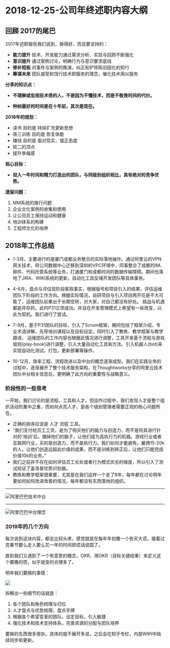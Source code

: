 # 2018-12-25-公司年终述职内容大纲

## 回顾 2017的尾巴

2017年述职报告我们说到，做得好，而且要坚持的：

* **能力提升** 技术、开发能力通过需求分析、实现与回顾不断强化
* **意识提升** 通过案例讨论，明确行为与意识要求底线
* **修补短板** 对事件与案例的推演，纠正和铲除陈旧固化的知行
* **筹谋未来** 团队接受和饯行技术即服务的理念，催化技术用以服务

**分享的知识点：**

* **不理解或忽视技术债的人，不是因为不懂技术，而是不敬畏时间的代价。**

* **种树最好的时间是在十年前，其次是现在。**

**2018年的规划：**

* 读书 目的是 持续扩充更新思想
* 铁三训练 目的是 恢复体能
* 赚钱  目的是 面对现实，摆正态度
* 软二的顶点
* 提升幸福感

**核心目标：**

* **投入一年时间和精力打造出的团队，与同级别组织相比，具有绝对的竞争优势。**

**遗留问题：**

1. MM系统的推行问题
2. 企业文化案例的收集和使用
3. 让公司员工保持运动和健康
4. 培训体系的构建
5. 工程师文化的培养

## 2018年工作总结

* 1-3月，主要进行的是厦门成都业务整合的实际落地操作。通过阿里云的VPN网关技术，将公司数据中心迁移到深圳的VPC环境中，同事整合了成都的IM、邮件、代码托管系统等业务，打通厦门和成都时间的数据传输障碍。期间也落地了JIRA、WIKI系统的更新，自动化工具反哺开发团队等具体事务。

* 4-6月，盘点与评估现阶段客观事实，根据版号和项目引入的结果，评估运维团队下阶段的工作方向。根据实际情况，自研项目与引入项目两开花是不大可能了，运维团队如果出于长期空转，对大家，对自己都没有好处。
  挑战与机遇都是并存的，此时P31立项成功，并且在开发管理模式上希望有一些改变，以此为契机。我们进行了尝试。

* 7-9月，基于P31团队的目标，引入了Scrum框架，期间包括了框架介绍，专业术语讲解，先导培训课程以及目标设定。同时引入了教练、教学框架与教学跟进。
  运维团队的工作内容也根据此情况进行调整，工具开发基于流程与游戏规则(play-book)进行调整，引入大量自动化工具和方法，引入机器人(bot)来实现自动化测试，打包，更新部署等操作。

* 10-12月，效率工程、流程改进以及中台的概念逐渐成型。我们在实践业务的过程中，逐渐展开了整个技术服务架构，在Thoughtworks分享的阿里云技术团队中台相关信息后，更明确了此方向的重要性与战略意义。

### 阶段性的一些思考

一开始，我们讨论的是流程、工具和人才。但运作过程中，我们发现人才是整个组织活动的重中之重，而如何点亮人才，是各个级别管理者需要正视的核心问题所在。

* 正确的排序应该是 人才 流程 工具。
* “我们支付给员工工资，是为了购买他们的脑力与创造力，而不是将其进行针对的'培训'后，摘掉他们的脑子，让他们成为高执行力的机器。游戏行业或者互联网行业，买的是创造力，而不是执行力。我们如何才能避免，雇佣15-20k的人，让他们创造远超此价值的成果，而不是训练到转正后，让他们只能完成价值10k的业务。”
* 我们之前并不存在如何评估员工长处或者行为模式优劣的维度，所以引入了测试验证了盖洛普优势识别器。
* 教练和教学框架很重要，尤其是在我们这样一个走了8年，每年都在讨论明年要如何如何改进改善的情况，每年都没有东西落地的组织。

---
![阿里巴巴技术中台](https://sggggy.github.io/images/2019-alibaba-tech-midplat.png)

---
![阿里巴巴中台理念](https://sggggy.github.io/images/2019-alibaba-midplat.png)

### 2019年的几个方向

每次说到这块内容，都会比较头疼，感觉就是在每年年初撒一个弥天大谎，接着过完春节要么走人要么花一年的时间把谎话说圆了。

直到我们又遇到了一个有意思的概念，OKR，用OKR（目标关键结果）来定义这个要撒的慌，似乎就变的合理多了。

明年我们要搞的事情：

![](https://sggggy.github.io/images/2019-01-03-okr-work.png)

拆解出一些细节的话就是：

1. 各个团队和角色梳理与归位
2. 人才盘点与优势梳理，盘点手牌
3. 根据各个希望变革的团队，设定目标，引入敏捷
4. 强化技术和技术支持体系，完善资源的分配与团队培养



要做的东西很多很杂，具体的就不展开多说，之后会在知乎专栏，内部WIKI中陆续同步和更新。